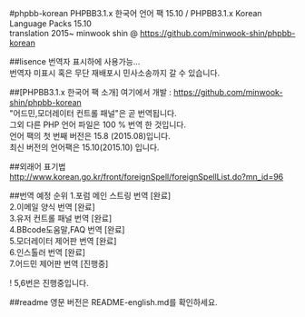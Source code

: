 #phpbb-korean
PHPBB3.1.x 한국어 언어 팩 15.10 / PHPBB3.1.x Korean Language Packs 15.10 <br/>
translation	2015~ minwook shin @ https://github.com/minwook-shin/phpbb-korean

##lisence
번역자 표시하에 사용가능... <br/>
번역자 미표시 혹은 무단 재배포시 민사소송까지 갈 수 있습니다.

##[PHPBB3.1.x 한국어 팩 소개]
여기에서 개발 : https://github.com/minwook-shin/phpbb-korean <br/>
"어드민,모더레이터 컨트롤 패널"은 곧 번역됩니다. <br/>
그외 다른 PHP 언어 파일은 100 % 번역 한 것입니다. <br/>
언어 팩의 첫 번째 버전은 15.8 (2015.08)입니다.<br/>
최신 버전의 언어팩은 15.10(2015.10) 입니다.

##외래어 표기법
http://www.korean.go.kr/front/foreignSpell/foreignSpellList.do?mn_id=96

##번역 예정 순위 
1.포럼 메인 스트링 번역 [완료] <br/>
2.이메일 양식 번역 [완료] <br/>
3.유저 컨트롤 패널 번역 [완료] <br/>
4.BBcode도움말,FAQ 번역 [완료] <br/>
5.모더레이터 제어판 번역 [완료] <br/>
6.인스톨러 번역 [완료] <br/>
7.어드민 제어판 번역 [진행중]


! 5,6번은 진행중입니다.

##readme 영문 버전은 README-english.md를 확인하세요.